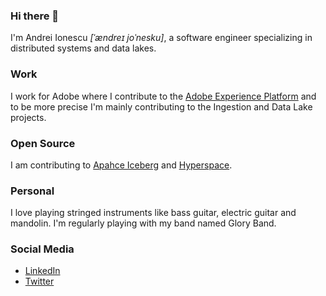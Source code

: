 ### Hi there 👋

I'm Andrei Ionescu _\[ˈændreɪ joˈnesku\]_, a software engineer specializing in distributed systems and data lakes.

### Work

I work for Adobe where I contribute to the [Adobe Experience Platform](https://business.adobe.com/products/experience-platform/adobe-experience-platform.html) and to be more precise I'm mainly contributing to the Ingestion and Data Lake projects.

### Open Source

I am contributing to [Apahce Iceberg](https://github.com/apache/iceberg) and [Hyperspace](https://github.com/microsoft/hyperspace).

### Personal

I love playing stringed instruments like bass guitar, electric guitar and mandolin. I'm regularly playing with my band named Glory Band.

### Social Media

- [LinkedIn](https://www.linkedin.com/in/andreiionescu/)
- [Twitter](https://twitter.com/webdever)

